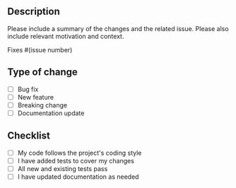 ## Description

Please include a summary of the changes and the related issue. Please also include relevant motivation and context.

Fixes #(issue number)

## Type of change

- [ ] Bug fix
- [ ] New feature
- [ ] Breaking change
- [ ] Documentation update

## Checklist

- [ ] My code follows the project's coding style
- [ ] I have added tests to cover my changes
- [ ] All new and existing tests pass
- [ ] I have updated documentation as needed
